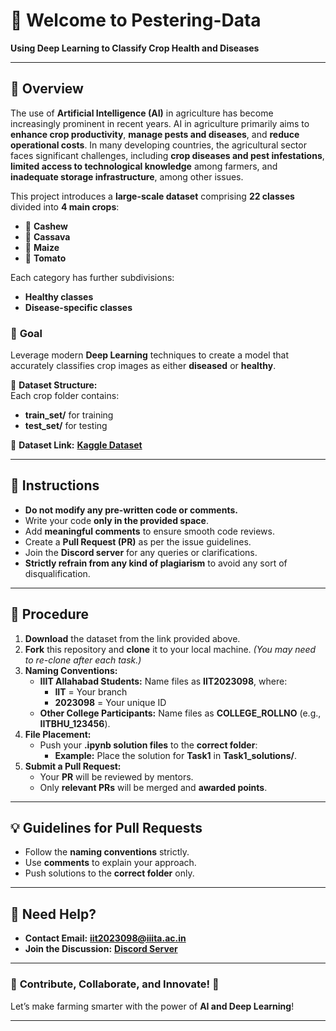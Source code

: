 # **🌿 Welcome to Pestering-Data**  
**Using Deep Learning to Classify Crop Health and Diseases**  

---

## 🚀 **Overview**  
The use of **Artificial Intelligence (AI)** in agriculture has become increasingly prominent in recent years. AI in agriculture primarily aims to **enhance crop productivity**, **manage pests and diseases**, and **reduce operational costs**. In many developing countries, the agricultural sector faces significant challenges, including **crop diseases and pest infestations**, **limited access to technological knowledge** among farmers, and **inadequate storage infrastructure**, among other issues.  

This project introduces a **large-scale dataset** comprising **22 classes** divided into **4 main crops**:  
- 🌰 **Cashew**  
- 🥔 **Cassava**  
- 🌽 **Maize**  
- 🍅 **Tomato**  

Each category has further subdivisions:  
- **Healthy classes**  
- **Disease-specific classes**  

### 🎯 **Goal**  
Leverage modern **Deep Learning** techniques to create a model that accurately classifies crop images as either **diseased** or **healthy**.  

📂 **Dataset Structure:**  
Each crop folder contains:  
- **train_set/** for training  
- **test_set/** for testing  

🔗 **Dataset Link:** [**Kaggle Dataset**](https://kaggle.com/datasets/70386cefea61cfef7efab20c1a430a79a734ef495661efc02b2630b98d8cafc7)  

---

## 📜 **Instructions**  

- **Do not modify any pre-written code or comments.**  
- Write your code **only in the provided space**.  
- Add **meaningful comments** to ensure smooth code reviews.  
- Create a **Pull Request (PR)** as per the issue guidelines.  
- Join the **Discord server** for any queries or clarifications.  
- **Strictly refrain from any kind of plagiarism** to avoid any sort of disqualification.  

---

## 🔄 **Procedure**  

1. **Download** the dataset from the link provided above.  
2. **Fork** this repository and **clone** it to your local machine. *(You may need to re-clone after each task.)*  
3. **Naming Conventions:**  
   - **IIIT Allahabad Students:** Name files as **IIT2023098**, where:  
     - **IIT** = Your branch  
     - **2023098** = Your unique ID  
   - **Other College Participants:** Name files as **COLLEGE_ROLLNO** (e.g., **IITBHU_123456**).  
4. **File Placement:**  
   - Push your **.ipynb solution files** to the **correct folder**:  
     - **Example:** Place the solution for **Task1** in **Task1_solutions/**.  
5. **Submit a Pull Request:**  
   - Your **PR** will be reviewed by mentors.  
   - Only **relevant PRs** will be merged and **awarded points**.  

---

## 💡 **Guidelines for Pull Requests**  

- Follow the **naming conventions** strictly.  
- Use **comments** to explain your approach.  
- Push solutions to the **correct folder** only.  

---

## 💬 **Need Help?**  

- **Contact Email:** [**iit2023098@iiita.ac.in**](mailto:iit2023098@iiita.ac.in)  
- **Join the Discussion:** [**Discord Server**](https://discord.gg/bnGquU7C)  

---

### 🔧 **Contribute, Collaborate, and Innovate!** 🚀  
Let’s make farming smarter with the power of **AI and Deep Learning**!  

---  
